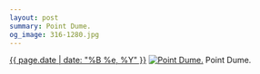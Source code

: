 ```yaml
---
layout: post
summary: Point Dume.
og_image: 316-1280.jpg
---
```


<p>
  <time><a href="/316">{{ page.date | date: "%B %e, %Y" }}</a></time>
  <a href="/316"><img src="{{ site.assets_url }}/316-640.jpg" srcset="{{ site.assets_url }}/316-1280.jpg 1280w, {{ site.assets_url }}/316-960.jpg 960w, {{ site.assets_url }}/316-640.jpg 640w, {{ site.assets_url }}/316-320.jpg 320w" sizes="(min-width: 700px) 50vw, calc(100vw - 2rem)" alt="Point Dume." /></a>
  <span>Point Dume.</span>
</p>
